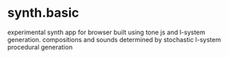 # synth.basic
experimental synth app for browser built using tone js and l-system generation. compositions and sounds determined by stochastic l-system procedural generation
